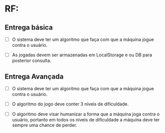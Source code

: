 

# RF:

## Entrega básica

* [  ] O sistema deve ter um algoritmo que faça com que a máquina jogue contra o usuário.

* [  ] As jogadas devem ser armazenadas em LocalStorage e ou DB para posterior consulta.

## Entrega Avançada

* [  ] O sistema deve ter um algoritmo que faça com que a máquina jogue contra o usuário.

* [  ] O algoritmo do jogo deve conter 3 níveis de dificuldade.

* [  ] O algoritmo deve visar humanizar a forma que a máquina joga contra o usuário, portanto em todos os níveis de dificuldade a máquina deve ter sempre uma chance de perder.